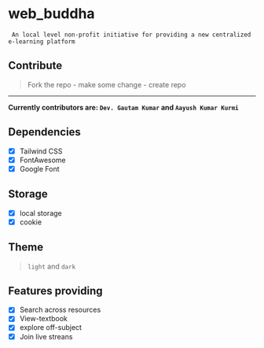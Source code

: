 # web_buddha
``` An local level non-profit initiative for providing a new centralized e-learning platform```
## Contribute
 >Fork the repo - make some change - create repo
---
**Currently contributors are: ```Dev. Gautam Kumar``` and ```Aayush Kumar Kurmi```**
## Dependencies
- [X] Tailwind CSS
- [x] FontAwesome
- [x] Google Font
## Storage
- [x] local storage
- [x] cookie
## Theme
> `light` and `dark`
## Features providing
- [x] Search across resources
- [x] View-textbook
- [x] explore off-subject
- [x] Join live streans
